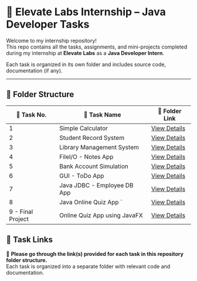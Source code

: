 # 🌟 Elevate Labs Internship – Java Developer Tasks

Welcome to my internship repository!  
This repo contains all the tasks, assignments, and mini-projects completed during my internship at **Elevate Labs** as a **Java Developer Intern**.

Each task is organized in its own folder and includes source code, documentation (if any).

---

## 📁 Folder Structure

| 🔢 Task No.       | 📌 Task Name                | 📂 Folder Link                             |
|-------------------|------------------------------|---------------------------------------------|
| 1                 | Simple Calculator            |   [View Details](SimpleCalculator)          |
| 2                 | Student Record System        |   [View Details](StudentRecordSystem)       |
| 3                 | Library Management System    |   [View Details](LibraryManagementSystem)   |
| 4                 | FileI/O - Notes App          |   [View Details](FileIO-NotesApp)           |
| 5                 | Bank Account Simulation      |   [View Details](BankAccountSimulation)     |
| 6                 | GUI - ToDo App               |   [View Details](GUIToDOList)               |
| 7                 | Java JDBC - Employee DB App  |   [View Details](EmployeeDBApp)             |
| 8                 | Java Online Quiz App        `|   [View Details](JavaQuizApp)               |
| 9 - Final Project | Online Quiz App using JavaFX |   [View Details](OnlineQuizApp)             |







## 🔗 Task Links

📌 **Please go through the link(s) provided for each task in this repository folder structure.**  
Each task is organized into a separate folder with relevant code and documentation. 

